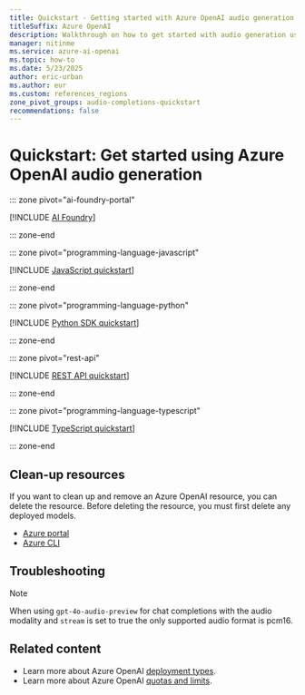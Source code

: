 ```yaml
---
title: Quickstart - Getting started with Azure OpenAI audio generation
titleSuffix: Azure OpenAI
description: Walkthrough on how to get started with audio generation using Azure OpenAI.
manager: nitinme
ms.service: azure-ai-openai
ms.topic: how-to
ms.date: 5/23/2025
author: eric-urban
ms.author: eur
ms.custom: references_regions
zone_pivot_groups: audio-completions-quickstart
recommendations: false
---
```


# Quickstart: Get started using Azure OpenAI audio generation

::: zone pivot="ai-foundry-portal"

[!INCLUDE [AI Foundry](includes/audio-completions-ai-foundry.md)]

::: zone-end

::: zone pivot="programming-language-javascript"

[!INCLUDE [JavaScript quickstart](includes/audio-completions-javascript.md)]

::: zone-end

::: zone pivot="programming-language-python"

[!INCLUDE [Python SDK quickstart](includes/audio-completions-python.md)]

::: zone-end

::: zone pivot="rest-api"

[!INCLUDE [REST API quickstart](includes/audio-completions-rest.md)]

::: zone-end

::: zone pivot="programming-language-typescript"

[!INCLUDE [TypeScript quickstart](includes/audio-completions-typescript.md)]

::: zone-end

## Clean-up resources

If you want to clean up and remove an Azure OpenAI resource, you can delete the resource. Before deleting the resource, you must first delete any deployed models.

- [Azure portal](../../ai-services/multi-service-resource.md?pivots=azportal#clean-up-resources)
- [Azure CLI](../../ai-services/multi-service-resource.md?pivots=azcli#clean-up-resources)

## Troubleshooting

> [!NOTE]
> When using `gpt-4o-audio-preview` for chat completions with the audio modality and `stream` is set to true the only supported audio format is pcm16.

## Related content

* Learn more about Azure OpenAI [deployment types](./how-to/deployment-types.md).
* Learn more about Azure OpenAI [quotas and limits](quotas-limits.md).

